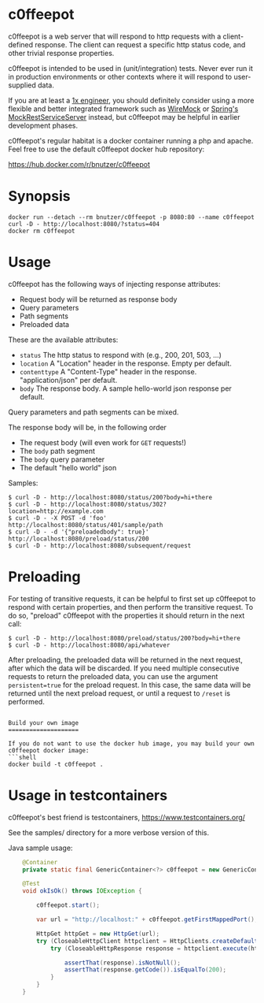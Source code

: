 c0ffeepot
=========

c0ffeepot is a web server that will respond to http requests with a
client-defined response. The client can request a specific http status
code, and other trivial response properties.

c0ffeepot is intended to be used in (unit/integration) tests. Never ever run
it in production environments or other contexts where it will respond to
user-supplied data.

If you are at least a [1x engineer](https://1x.engineer/), you should
definitely consider using a more flexible and better integrated framework
such as [WireMock](https://wiremock.org/) or
[Spring's MockRestServiceServer](https://docs.spring.io/spring-framework/docs/current/javadoc-api/org/springframework/test/web/client/MockRestServiceServer.html)
instead, but c0ffeepot may be helpful in earlier development phases.

c0ffeepot's regular habitat is a docker container running a php and apache.
Feel free to use the default c0ffeepot docker hub repository:

https://hub.docker.com/r/bnutzer/c0ffeepot

Synopsis
========
```shell
docker run --detach --rm bnutzer/c0ffeepot -p 8080:80 --name c0ffeepot
curl -D - http://localhost:8080/?status=404
docker rm c0ffeepot
```

Usage
=====

c0ffeepot has the following ways of injecting response attributes:
* Request body will be returned as response body
* Query parameters
* Path segments
* Preloaded data

These are the available attributes:
* `status` The http status to respond with (e.g., 200, 201, 503, ...)
* `location` A "Location" header in the response. Empty per default.
* `contenttype` A "Content-Type" header in the response. "application/json" per
  default.
* `body` The response body. A sample hello-world json response per default.

Query parameters and path segments can be mixed.

The response body will be, in the following order
* The request body (will even work for `GET` requests!)
* The `body` path segment
* The `body` query parameter
* The default "hello world" json 

Samples:
```shell
$ curl -D - http://localhost:8080/status/200?body=hi+there
$ curl -D - http://localhost:8080/status/302?location=http://example.com
$ curl -D - -X POST -d 'foo' http://localhost:8080/status/401/sample/path
$ curl -D - -d '{"preloadedbody": true}' http://localhost:8080/preload/status/200
$ curl -D - http://localhost:8080/subsequent/request
```

Preloading
==========

For testing of transitive requests, it can be helpful to first set up
c0ffeepot to respond with certain properties, and then perform the
transitive request. To do so, "preload" c0ffeepot with the properties
it should return in the next call:

```shell
$ curl -D - http://localhost:8080/preload/status/200?body=hi+there
$ curl -D - http://localhost:8080/api/whatever

```

After preloading, the preloaded data will be returned in the next request,
after which the data will be discarded. If you need multiple consecutive
requests to return the preloaded data, you can use the argument
`persistent=true` for the preload request. In this case, the same data will
be returned until the next preload request, or until a request to `/reset`
is performed.

```shell

Build your own image
====================

If you do not want to use the docker hub image, you may build your own
c0ffeepot docker image:
```shell
docker build -t c0ffeepot .
```

Usage in testcontainers
=======================

c0ffeepot's best friend is testcontainers,
https://www.testcontainers.org/

See the samples/ directory for a more verbose version of this.

Java sample usage:

```java
    @Container
    private static final GenericContainer<?> c0ffeepot = new GenericContainer<>("bnutzer/c0ffeepot").withExposedPorts(80);

    @Test
    void okIsOk() throws IOException {

        c0ffeepot.start();

        var url = "http://localhost:" + c0ffeepot.getFirstMappedPort();

        HttpGet httpGet = new HttpGet(url);
        try (CloseableHttpClient httpclient = HttpClients.createDefault()) {
            try (CloseableHttpResponse response = httpclient.execute(httpGet)) {

                assertThat(response).isNotNull();
                assertThat(response.getCode()).isEqualTo(200);
            }
        }
    }

```
